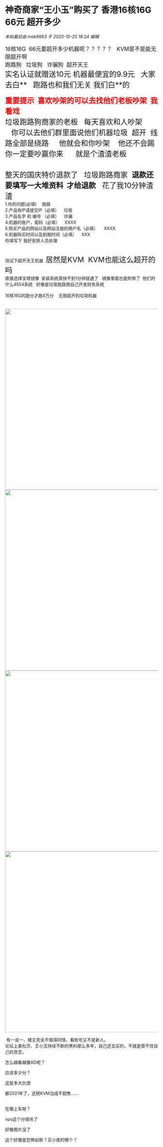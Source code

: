 # 神奇商家“王小玉”购买了 香港16核16G 66元  超开多少


<i class="pstatus"> 本帖最后由 mak6663 于 2020-10-25 18:24 编辑 </i><br />
<br />
<font size="4">16核16G&nbsp;&nbsp;66元要超开多少机器呢？？？？？&nbsp; &nbsp;KVM是不是能无限超开啊</font><br />
<font size="4">跑路狗&nbsp; &nbsp;垃圾狗&nbsp; &nbsp;诈骗狗&nbsp;&nbsp;超开天王 </font><br />
<font size="5">实名认证就赠送10元 机器最便宜的9.9元&nbsp; &nbsp;大家去白**&nbsp; &nbsp;跑路也和我们无关 我们白**的</font><br />
<br />
<font size="5"><strong><font color="Red">重要提示&nbsp;&nbsp;喜欢吵架的可以去找他们老板吵架&nbsp;&nbsp;我看戏</font></strong><br />
垃圾跑路狗商家的老板&nbsp; &nbsp;每天喜欢和人吵架&nbsp; &nbsp;&nbsp;&nbsp;你可以去他们群里面说他们机器垃圾&nbsp;&nbsp;超开&nbsp;&nbsp;线路全部是绕路&nbsp; &nbsp;&nbsp;&nbsp;他就会和你吵架&nbsp; &nbsp; 他还不会踢你一定要吵赢你来&nbsp; &nbsp;&nbsp; &nbsp;就是个渣渣老板 </font>&nbsp;&nbsp;<br />
<br />
<br />
<font size="5">整天的国庆特价退款了&nbsp; &nbsp;垃圾跑路商家&nbsp;&nbsp;<strong>退款还要填写一大堆资料&nbsp;&nbsp;才给退款</strong>&nbsp; &nbsp;花了我10分钟渣渣&nbsp;&nbsp;</font><br />
1.你的问题(必填)　 跑路<br />
2.产品有IP请提交IP（必填）&nbsp; &nbsp; 垃圾<br />
3.产品名字 和 编号 （必填）&nbsp; &nbsp; 诈骗<br />
4.机器的账户，密码（必填）&nbsp; &nbsp; XXXX<br />
5.购买产品的网站以及网站注册的用户名（必填）&nbsp; &nbsp;&nbsp;&nbsp;XXXX<br />
6.机器购买时间以及到期时间（必填）&nbsp; &nbsp; XXX<br />
你填写下 我好安排人员处理<br />
<br />
<br />
测试下超开天王机器&nbsp;&nbsp;<font size="5">居然是KVM&nbsp;&nbsp;KVM也能这么超开的吗</font><br />
直接选择宝塔镜像&nbsp;&nbsp;安装系统真快不到1分钟就通了&nbsp; &nbsp;镜像里面也是附带了&nbsp;&nbsp;他们的什么4554系统&nbsp; &nbsp;好像是垃圾跑路商自己开发财务系统&nbsp;&nbsp;<br />
<br />
16核16G的跑分才跑4万分&nbsp; &nbsp; 无限超开的垃圾机器&nbsp; &nbsp;&nbsp; &nbsp;<br />
<br />
<br />
<img id="aimg_i6hma" onclick="zoom(this, this.src, 0, 0, 0)" class="zoom" width="600" height="595" src="http://103.232.214.39/45543.png" onmouseover="img_onmouseoverfunc(this)" onclick="zoom(this)" style="cursor:pointer" border="0" alt="" /><br />
<img id="aimg_P0Qe4" onclick="zoom(this, this.src, 0, 0, 0)" class="zoom" width="600" height="595" src="http://103.232.214.39/45542.png" onmouseover="img_onmouseoverfunc(this)" onclick="zoom(this)" style="cursor:pointer" border="0" alt="" /><br />
<img id="aimg_HA7Lb" onclick="zoom(this, this.src, 0, 0, 0)" class="zoom" width="600" height="595" src="http://103.232.214.39/4554.png" onmouseover="img_onmouseoverfunc(this)" onclick="zoom(this)" style="cursor:pointer" border="0" alt="" /><br />
<img id="aimg_dC00A" onclick="zoom(this, this.src, 0, 0, 0)" class="zoom" width="600" height="595" src="http://103.232.214.39/45544.png" onmouseover="img_onmouseoverfunc(this)" onclick="zoom(this)" style="cursor:pointer" border="0" alt="" /><br />


<img src="static/image/smiley/yct/007.gif" smilieid="46" border="0" alt="" /> 有一说一，楼主完全不值得同情，看账号又不是新人。<br />
论坛上美杜莎、王小玉持续不断的黑料那么多年，自己还去买的，不就是管不住自己的贪念。

怎么越看越像AD呢？

应该多少分？

这是多大仇恨<img src="static/image/smiley/yct/022.gif" smilieid="42" border="0" alt="" />

都2021年了，还把KVM当成不超售……<br />
<br />


在哪上车呀？

vps这个分很吊了

好像图片没了

这个好像是恐怖如斯？买小夜的哪个？
